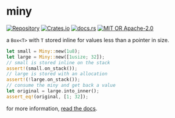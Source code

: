 # miny
[![Repository](https://img.shields.io/badge/repository-GitHub-brightgreen.svg)](https://github.com/1e1001/miny)
[![Crates.io](https://img.shields.io/crates/v/miny)](https://crates.io/crates/miny)
[![docs.rs](https://img.shields.io/docsrs/miny)](https://docs.rs/miny)
[![MIT OR Apache-2.0](https://img.shields.io/crates/l/miny)](#LICENSE)

a `Box<T>` with `T` stored inline for values less than a pointer in size.
```rs
let small = Miny::new(1u8);
let large = Miny::new([1usize; 32]);
// small is stored inline on the stack
assert!(small.on_stack());
// large is stored with an allocation
assert!(!large.on_stack());
// consume the miny and get back a value
let original = large.into_inner();
assert_eq!(original, [1; 32]);
```

for more information, [read the docs](https://docs.rs/miny).
